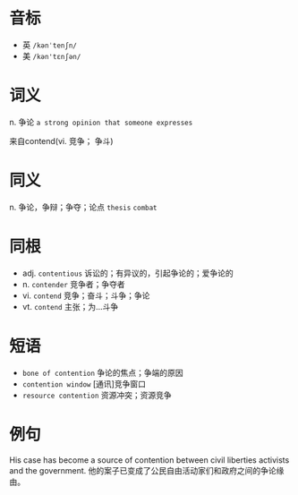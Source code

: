# 音标

- 英 `/kənˈtenʃn/`
- 美 `/kən'tɛnʃən/`

# 词义

n. 争论
`a strong opinion that someone expresses`



来自contend(vi. 竞争； 争斗)

# 同义

n. 争论，争辩；争夺；论点
`thesis` `combat`

# 同根

- adj. `contentious` 诉讼的；有异议的，引起争论的；爱争论的
- n. `contender` 竞争者；争夺者
- vi. `contend` 竞争；奋斗；斗争；争论
- vt. `contend` 主张；为...斗争

# 短语

- `bone of contention` 争论的焦点；争端的原因
- `contention window` [通讯]竞争窗口
- `resource contention` 资源冲突；资源竞争

# 例句

His case has become a source of contention between civil liberties activists and the government.
他的案子已变成了公民自由活动家们和政府之间的争论缘由。


